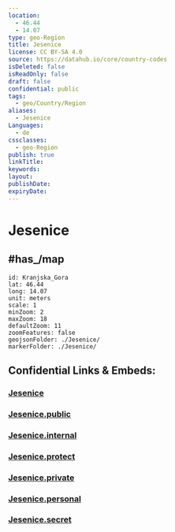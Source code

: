 ```yaml
---
location:
  - 46.44
  - 14.07
type: geo-Region
title: Jesenice
license: CC BY-SA 4.0
source: https://datahub.io/core/country-codes
isDeleted: false
isReadOnly: false
draft: false
confidential: public
tags:
  - geo/Country/Region
aliases:
  - Jesenice
Languages:
  - de
cssclasses:
  - geo-Region
publish: true
linkTitle:
keywords:
layout:
publishDate:
expiryDate:
---
```


# Jesenice

## #has_/map 

```leaflet
id: Kranjska_Gora
lat: 46.44
long: 14.07
unit: meters
scale: 1
minZoom: 2 
maxZoom: 18
defaultZoom: 11
zoomFeatures: false 
geojsonFolder: ./Jesenice/
markerFolder: ./Jesenice/
```


## Confidential Links & Embeds: 

### [Jesenice](/_Standards/Earth/Continent/Europe/Europe~Central/Slovenia/Regions~Slovenia/Gorenjska/counties~Gorenjska/Jesenice.md) 

### [Jesenice.public](/_public/Earth/Continent/Europe/Europe~Central/Slovenia/Regions~Slovenia/Gorenjska/counties~Gorenjska/Jesenice.public.md) 

### [Jesenice.internal](/_internal/Earth/Continent/Europe/Europe~Central/Slovenia/Regions~Slovenia/Gorenjska/counties~Gorenjska/Jesenice.internal.md) 

### [Jesenice.protect](/_protect/Earth/Continent/Europe/Europe~Central/Slovenia/Regions~Slovenia/Gorenjska/counties~Gorenjska/Jesenice.protect.md) 

### [Jesenice.private](/_private/Earth/Continent/Europe/Europe~Central/Slovenia/Regions~Slovenia/Gorenjska/counties~Gorenjska/Jesenice.private.md) 

### [Jesenice.personal](/_personal/Earth/Continent/Europe/Europe~Central/Slovenia/Regions~Slovenia/Gorenjska/counties~Gorenjska/Jesenice.personal.md) 

### [Jesenice.secret](/_secret/Earth/Continent/Europe/Europe~Central/Slovenia/Regions~Slovenia/Gorenjska/counties~Gorenjska/Jesenice.secret.md)

